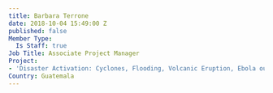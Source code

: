 ```yaml
---
title: Barbara Terrone
date: 2018-10-04 15:49:00 Z
published: false
Member Type:
  Is Staff: true
Job Title: Associate Project Manager
Project:
- 'Disaster Activation: Cyclones, Flooding, Volcanic Eruption, Ebola outbreak 2018'
Country: Guatemala
---
```


